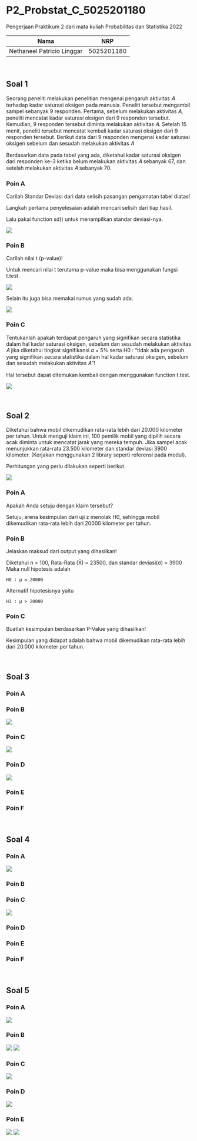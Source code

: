 # P2_Probstat_C_5025201180
Pengerjaan Praktikum 2 dari mata kuliah Probabilitas dan Statistika 2022

| Nama                       | NRP        |
|----------------------------|------------|
| Nethaneel Patricio Linggar | 5025201180 |

<br>

## Soal 1

Seorang peneliti melakukan penelitian mengenai pengaruh aktivitas 𝐴 terhadap kadar saturasi oksigen pada manusia. Peneliti tersebut mengambil sampel sebanyak 9 responden. Pertama, sebelum melakukan aktivitas 𝐴, peneliti mencatat kadar saturasi oksigen dari 9 responden tersebut. Kemudian, 9 responden tersebut diminta melakukan aktivitas 𝐴. Setelah 15 menit, peneliti tersebut mencatat kembali kadar saturasi oksigen dari 9 responden tersebut. Berikut data dari 9 responden mengenai kadar saturasi oksigen sebelum dan sesudah melakukan aktivitas 𝐴

Berdasarkan data pada tabel yang ada, diketahui kadar saturasi oksigen dari responden ke-3 ketika belum melakukan aktivitas 𝐴 sebanyak 67, dan setelah melakukan aktivitas 𝐴 sebanyak 70.

### Poin A
Carilah Standar Deviasi dari data selisih pasangan pengamatan tabel diatas!

Langkah pertama penyelesaian adalah mencari selisih dari tiap hasil.

Lalu pakai function sd() untuk menampilkan standar deviasi-nya.

![](screenshots/1a.jpg)

### Poin B
Carilah nilai t (p-value)!

Untuk mencari nilai t terutama p-value maka bisa menggunakan fungsi t.test.

![](screenshots/1b1.jpg)

Selain itu juga bisa memakai rumus yang sudah ada.

![](screenshots/1b2.jpg)

### Poin C

Tentukanlah apakah terdapat pengaruh yang signifikan secara statistika dalam hal kadar saturasi oksigen, sebelum dan sesudah melakukan aktivitas 𝐴 jika diketahui tingkat signifikansi 𝛼 = 5% serta H0 : “tidak ada pengaruh yang signifikan secara statistika dalam hal kadar saturasi oksigen, sebelum dan sesudah melakukan aktivitas 𝐴”!

Hal tersebut dapat ditemukan kembali dengan menggunakan function t.test.

![](screenshots/1c.jpg)

<br>

## Soal 2

Diketahui bahwa mobil dikemudikan rata-rata lebih dari 20.000 kilometer per tahun. Untuk menguji klaim ini, 100 pemilik mobil yang dipilih secara acak diminta untuk mencatat jarak yang mereka tempuh. Jika sampel acak menunjukkan rata-rata 23.500 kilometer dan standar deviasi 3900 kilometer. (Kerjakan menggunakan 2 library seperti referensi pada modul).

Perhitungan yang perlu dilakukan seperti berikut.

![](screenshots/2.jpg)

### Poin A
Apakah Anda setuju dengan klaim tersebut?

Setuju, arena kesimpulan dari uji z menolak H0, sehingga mobil dikemudikan rata-rata lebih dari 20000 kilometer per tahun.

### Poin B
Jelaskan maksud dari output yang dihasilkan!

Diketahui n = 100, Rata-Rata (X̄) = 23500, dan standar deviasi(σ) = 3900
Maka null hipotesis adalah 
```
H0 : μ = 20000
```
Alternatif hipotesisnya yaitu
```
H1 : μ > 20000
```

### Poin C
Buatlah kesimpulan berdasarkan P-Value yang dihasilkan!

 Kesimpulan yang didapat adalah bahwa mobil dikemudikan rata-rata lebih dari 20.000 kilometer per tahun.

<br>

## Soal 3
### Poin A
### Poin B
![](screenshots/3b.jpg)
### Poin C
![](screenshots/3c.jpg)
### Poin D
![](screenshots/3d.jpg)
### Poin E
### Poin F

<br>

## Soal 4
### Poin A
![](screenshots/4a.jpg)
### Poin B
### Poin C
![](screenshots/4c.jpg)
### Poin D
### Poin E
### Poin F

<br>

## Soal 5
### Poin A
![](screenshots/5a.jpg)
### Poin B
![](screenshots/5b1.jpg)
![](screenshots/5b2.jpg)
### Poin C
![](screenshots/5c.jpg)
### Poin D
![](screenshots/5d.jpg)
### Poin E
![](screenshots/5e1.jpg)
![](screenshots/5e2.jpg)